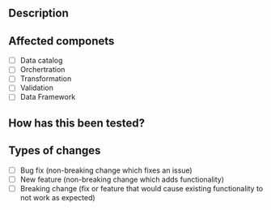 <!--- Provide a general summary of your changes in the Title above -->

## Description
<!--- Describe your changes in detail -->

## Affected componets
<!--- Select the affected components with your changes. -->
- [ ] Data catalog
- [ ] Orchertration
- [ ] Transformation
- [ ] Validation
- [ ] Data Framework

## How has this been tested?
<!--- Please describe in detail how you tested your changes. -->
<!--- Include details of your testing environment, tests ran to see how -->
<!--- your change affects other areas of the code, etc. -->

## Types of changes
<!--- What types of changes does your code introduce? Put an `x` in all the boxes that apply: -->
- [ ] Bug fix (non-breaking change which fixes an issue)
- [ ] New feature (non-breaking change which adds functionality)
- [ ] Breaking change (fix or feature that would cause existing functionality to not work as expected)
